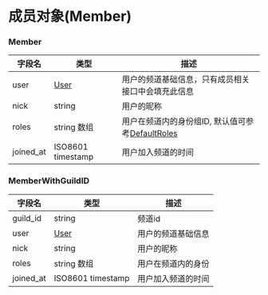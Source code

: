 # 成员对象(Member)

### Member
| 字段名       | 类型              | 描述           |
| ------------ | ----------------- | ---------------|
| user         | [User](../user/model.md#user) | 用户的频道基础信息，只有成员相关接口中会填充此信息 |
| nick         | string                         | 用户的昵称   |
| roles        | string 数组                    | 用户在频道内的身份组ID, 默认值可参考[DefaultRoles](../guild/role_model.md#DefaultRoles) |
| joined_at    | ISO8601 timestamp             | 用户加入频道的时间   |

### MemberWithGuildID
| 字段名       | 类型              | 描述           |
| ------------ | ----------------- | ---------------|
| guild_id     | string                         | 频道id              |
| user         | [User](../user/model.md#user) | 用户的频道基础信息         |
| nick         | string                         | 用户的昵称   |
| roles        | string 数组                    | 用户在频道内的身份   |
| joined_at    | ISO8601 timestamp             | 用户加入频道的时间   |
